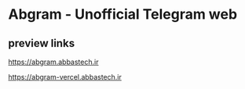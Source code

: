 # Abgram - Unofficial Telegram web

## preview links

https://abgram.abbastech.ir

https://abgram-vercel.abbastech.ir
